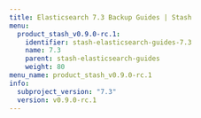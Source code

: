 ```yaml
---
title: Elasticsearch 7.3 Backup Guides | Stash
menu:
  product_stash_v0.9.0-rc.1:
    identifier: stash-elasticsearch-guides-7.3
    name: 7.3
    parent: stash-elasticsearch-guides
    weight: 80
menu_name: product_stash_v0.9.0-rc.1
info:
  subproject_version: "7.3"
  version: v0.9.0-rc.1
---
```


